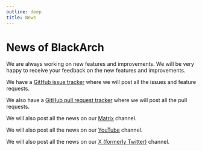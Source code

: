 ```yaml
---
outline: deep
title: News
---
```


# News of BlackArch

We are always working on new features and improvements. We will be very happy to receive your feedback on the new features and improvements.

We have a <a href="https://github.com/BlackArch/blackarch/issues">GitHub issue tracker</a> where we will post all the issues and feature requests.

We also have a <a href="https://github.com/BlackArch/blackarch/pulls">GitHub pull request tracker</a> where we will post all the pull requests.

We will also post all the news on our <a href="https://matrix.to/#/#BlackArch:matrix.org">Matrix</a> channel.

We will also post all the news on our <a href="https://youtube.com/BlackArchLinux">YouTube</a> channel.

We will also post all the news on our <a href="https://twitter.com/BlackArchLinux">X (formerly Twitter)</a> channel.
